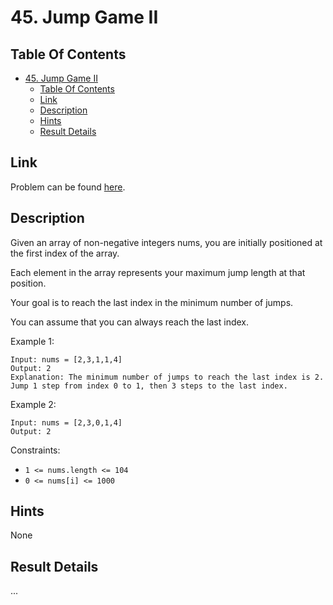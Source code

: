 # 45. Jump Game II

## Table Of Contents

- [45. Jump Game II](#45-jump-game-ii)
  - [Table Of Contents](#table-of-contents)
  - [Link](#link)
  - [Description](#description)
  - [Hints](#hints)
  - [Result Details](#result-details)

## Link

Problem can be found [here](https://leetcode.com/problems/jump-game-ii/).

## Description

Given an array of non-negative integers nums, you are initially positioned at the first index of the array.

Each element in the array represents your maximum jump length at that position.

Your goal is to reach the last index in the minimum number of jumps.

You can assume that you can always reach the last index.

Example 1:

```text
Input: nums = [2,3,1,1,4]
Output: 2
Explanation: The minimum number of jumps to reach the last index is 2. Jump 1 step from index 0 to 1, then 3 steps to the last index.
```

Example 2:

```text
Input: nums = [2,3,0,1,4]
Output: 2
```

Constraints:

- `1 <= nums.length <= 104`
- `0 <= nums[i] <= 1000`

## Hints

None

## Result Details

...

